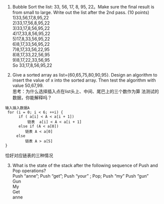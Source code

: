 1. Bubble Sort the list: 33, 56, 17, 8, 95, 22。Make sure the final result is from small to large. Write out the list after the 2nd pass. (10 points)  
1)33,56,17,8,95,22  
2)33,17,56,8,95,22  
3)33,17,8,56,95,22  
4)17,33,8,56,95,22  
5)17,8,33,56,95,22  
6)8,17,33,56,95,22  
7)8,17,33,56,22,95  
8)8,17,33,22,56,95  
9)8,17,22,33,56,95  
So    33,17,8,56,95,22  

2. Give a sorted array as list={60,65,75,80,90,95}. Design an algorithm to insert the value of x into the sorted array. Then test the algorithm with value 50,67,99.  
思考：为什么选择插入点在list头上、中间、尾巴上的三个数作为算 法测试的数据，你能解释吗？  
```
输入插入数据A
 for (i = 0; i < 6; ++i) {
      if ( a[i] < A < a[i + 1])
          链表  a[i] < A < a[i + 1]
      else if (A < a[0])
         链表 A < a[0]
     else
         链表 A > a[5]
}
```
恰好对应链表的三种情况  

3. What is the state of the stack after the following sequence of Push and Pop operations?  
Push “anne”; Push “get”; Push “your” ; Pop; Push “my” Push “gun”   
Gun  
My  
Get  
anne  

